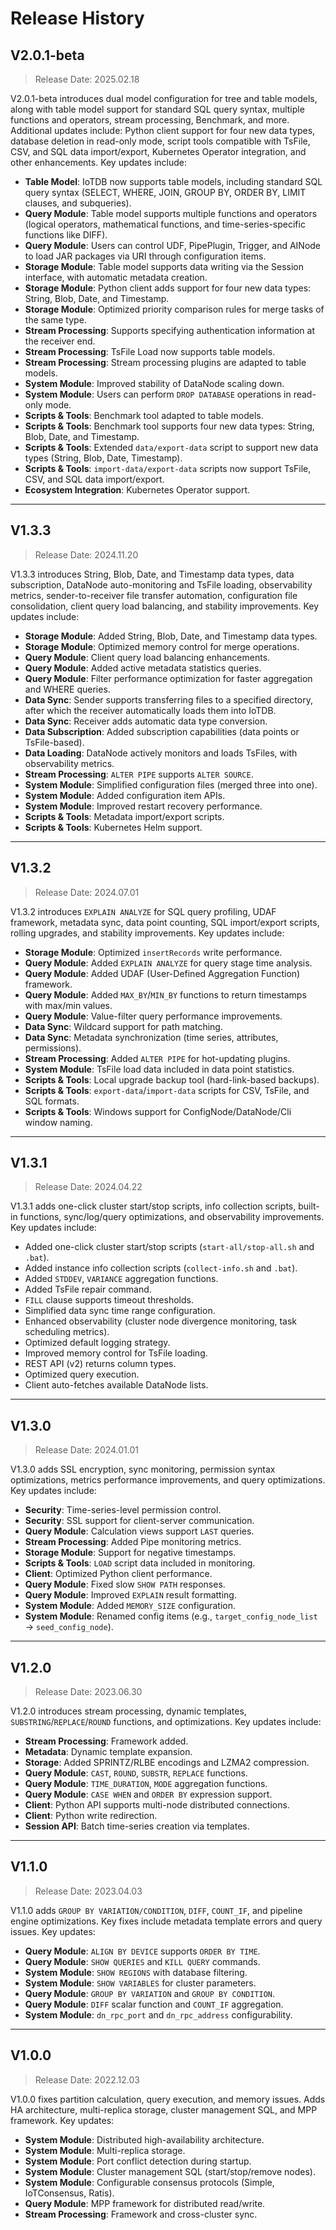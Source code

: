 <!--

    Licensed to the Apache Software Foundation (ASF) under one
    or more contributor license agreements.  See the NOTICE file
    distributed with this work for additional information
    regarding copyright ownership.  The ASF licenses this file
    to you under the Apache License, Version 2.0 (the
    "License"); you may not use this file except in compliance
    with the License.  You may obtain a copy of the License at
    
        http://www.apache.org/licenses/LICENSE-2.0
    
    Unless required by applicable law or agreed to in writing,
    software distributed under the License is distributed on an
    "AS IS" BASIS, WITHOUT WARRANTIES OR CONDITIONS OF ANY
    KIND, either express or implied.  See the License for the
    specific language governing permissions and limitations
    under the License.

-->

# Release History

## V2.0.1-beta

> Release Date: 2025.02.18

V2.0.1-beta introduces dual model configuration for tree and table models, along with table model support for standard SQL query syntax, multiple functions and operators, stream processing, Benchmark, and more. Additional updates include: Python client support for four new data types, database deletion in read-only mode, script tools compatible with TsFile, CSV, and SQL data import/export, Kubernetes Operator integration, and other enhancements. Key updates include:

- **Table Model**: IoTDB now supports table models, including standard SQL query syntax (SELECT, WHERE, JOIN, GROUP BY, ORDER BY, LIMIT clauses, and subqueries).
- **Query Module**: Table model supports multiple functions and operators (logical operators, mathematical functions, and time-series-specific functions like DIFF).
- **Query Module**: Users can control UDF, PipePlugin, Trigger, and AINode to load JAR packages via URI through configuration items.
- **Storage Module**: Table model supports data writing via the Session interface, with automatic metadata creation.
- **Storage Module**: Python client adds support for four new data types: String, Blob, Date, and Timestamp.
- **Storage Module**: Optimized priority comparison rules for merge tasks of the same type.
- **Stream Processing**: Supports specifying authentication information at the receiver end.
- **Stream Processing**: TsFile Load now supports table models.
- **Stream Processing**: Stream processing plugins are adapted to table models.
- **System Module**: Improved stability of DataNode scaling down.
- **System Module**: Users can perform `DROP DATABASE` operations in read-only mode.
- **Scripts & Tools**: Benchmark tool adapted to table models.
- **Scripts & Tools**: Benchmark tool supports four new data types: String, Blob, Date, and Timestamp.
- **Scripts & Tools**: Extended `data/export-data` script to support new data types (String, Blob, Date, Timestamp).
- **Scripts & Tools**: `import-data/export-data` scripts now support TsFile, CSV, and SQL data import/export.
- **Ecosystem Integration**: Kubernetes Operator support.

---

## V1.3.3

> Release Date: 2024.11.20

V1.3.3 introduces String, Blob, Date, and Timestamp data types, data subscription, DataNode auto-monitoring and TsFile loading, observability metrics, sender-to-receiver file transfer automation, configuration file consolidation, client query load balancing, and stability improvements. Key updates include:

- **Storage Module**: Added String, Blob, Date, and Timestamp data types.
- **Storage Module**: Optimized memory control for merge operations.
- **Query Module**: Client query load balancing enhancements.
- **Query Module**: Added active metadata statistics queries.
- **Query Module**: Filter performance optimization for faster aggregation and WHERE queries.
- **Data Sync**: Sender supports transferring files to a specified directory, after which the receiver automatically loads them into IoTDB.
- **Data Sync**: Receiver adds automatic data type conversion.
- **Data Subscription**: Added subscription capabilities (data points or TsFile-based).
- **Data Loading**: DataNode actively monitors and loads TsFiles, with observability metrics.
- **Stream Processing**: `ALTER PIPE` supports `ALTER SOURCE`.
- **System Module**: Simplified configuration files (merged three into one).
- **System Module**: Added configuration item APIs.
- **System Module**: Improved restart recovery performance.
- **Scripts & Tools**: Metadata import/export scripts.
- **Scripts & Tools**: Kubernetes Helm support.

---

## V1.3.2

> Release Date: 2024.07.01

V1.3.2 introduces `EXPLAIN ANALYZE` for SQL query profiling, UDAF framework, metadata sync, data point counting, SQL import/export scripts, rolling upgrades, and stability improvements. Key updates include:

- **Storage Module**: Optimized `insertRecords` write performance.
- **Query Module**: Added `EXPLAIN ANALYZE` for query stage time analysis.
- **Query Module**: Added UDAF (User-Defined Aggregation Function) framework.
- **Query Module**: Added `MAX_BY`/`MIN_BY` functions to return timestamps with max/min values.
- **Query Module**: Value-filter query performance improvements.
- **Data Sync**: Wildcard support for path matching.
- **Data Sync**: Metadata synchronization (time series, attributes, permissions).
- **Stream Processing**: Added `ALTER PIPE` for hot-updating plugins.
- **System Module**: TsFile load data included in data point statistics.
- **Scripts & Tools**: Local upgrade backup tool (hard-link-based backups).
- **Scripts & Tools**: `export-data`/`import-data` scripts for CSV, TsFile, and SQL formats.
- **Scripts & Tools**: Windows support for ConfigNode/DataNode/Cli window naming.

---

## V1.3.1

> Release Date: 2024.04.22

V1.3.1 adds one-click cluster start/stop scripts, info collection scripts, built-in functions, sync/log/query optimizations, and observability improvements. Key updates include:

- Added one-click cluster start/stop scripts (`start-all/stop-all.sh` and `.bat`).
- Added instance info collection scripts (`collect-info.sh` and `.bat`).
- Added `STDDEV`, `VARIANCE` aggregation functions.
- Added TsFile repair command.
- `FILL` clause supports timeout thresholds.
- Simplified data sync time range configuration.
- Enhanced observability (cluster node divergence monitoring, task scheduling metrics).
- Optimized default logging strategy.
- Improved memory control for TsFile loading.
- REST API (v2) returns column types.
- Optimized query execution.
- Client auto-fetches available DataNode lists.

---

## V1.3.0

> Release Date: 2024.01.01

V1.3.0 adds SSL encryption, sync monitoring, permission syntax optimizations, metrics performance improvements, and query optimizations. Key updates include:

- **Security**: Time-series-level permission control.
- **Security**: SSL support for client-server communication.
- **Query Module**: Calculation views support `LAST` queries.
- **Stream Processing**: Added Pipe monitoring metrics.
- **Storage Module**: Support for negative timestamps.
- **Scripts & Tools**: `LOAD` script data included in monitoring.
- **Client**: Optimized Python client performance.
- **Query Module**: Fixed slow `SHOW PATH` responses.
- **Query Module**: Improved `EXPLAIN` result formatting.
- **System Module**: Added `MEMORY_SIZE` configuration.
- **System Module**: Renamed config items (e.g., `target_config_node_list` → `seed_config_node`).

---

## V1.2.0

> Release Date: 2023.06.30

V1.2.0 introduces stream processing, dynamic templates, `SUBSTRING`/`REPLACE`/`ROUND` functions, and optimizations. Key updates include:

- **Stream Processing**: Framework added.
- **Metadata**: Dynamic template expansion.
- **Storage**: Added SPRINTZ/RLBE encodings and LZMA2 compression.
- **Query Module**: `CAST`, `ROUND`, `SUBSTR`, `REPLACE` functions.
- **Query Module**: `TIME_DURATION`, `MODE` aggregation functions.
- **Query Module**: `CASE WHEN` and `ORDER BY` expression support.
- **Client**: Python API supports multi-node distributed connections.
- **Client**: Python write redirection.
- **Session API**: Batch time-series creation via templates.

---

## V1.1.0

> Release Date: 2023.04.03

V1.1.0 adds `GROUP BY VARIATION/CONDITION`, `DIFF`, `COUNT_IF`, and pipeline engine optimizations. Key fixes include metadata template errors and query issues. Key updates:

- **Query Module**: `ALIGN BY DEVICE` supports `ORDER BY TIME`.
- **Query Module**: `SHOW QUERIES` and `KILL QUERY` commands.
- **System Module**: `SHOW REGIONS` with database filtering.
- **System Module**: `SHOW VARIABLES` for cluster parameters.
- **Query Module**: `GROUP BY VARIATION` and `GROUP BY CONDITION`.
- **Query Module**: `DIFF` scalar function and `COUNT_IF` aggregation.
- **System Module**: `dn_rpc_port` and `dn_rpc_address` configurability.

---

## V1.0.0

> Release Date: 2022.12.03

V1.0.0 fixes partition calculation, query execution, and memory issues. Adds HA architecture, multi-replica storage, cluster management SQL, and MPP framework. Key updates:

- **System Module**: Distributed high-availability architecture.
- **System Module**: Multi-replica storage.
- **System Module**: Port conflict detection during startup.
- **System Module**: Cluster management SQL (start/stop/remove nodes).
- **System Module**: Configurable consensus protocols (Simple, IoTConsensus, Ratis).
- **Query Module**: MPP framework for distributed read/write.
- **Stream Processing**: Framework and cross-cluster sync.

